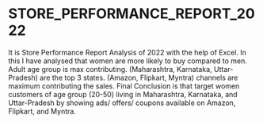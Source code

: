 # STORE_PERFORMANCE_REPORT_2022
It is Store Performance Report Analysis of 2022 with the help of Excel. In this I have analysed that women are more likely to buy compared to men. Adult age group is max contributing. (Maharashtra, Karnataka, Uttar-Pradesh) are the top 3 states. (Amazon, Flipkart, Myntra) channels are maximum contributing the sales.
Final Conclusion is that target women customers of age group (20-50) living in Maharashtra, Karnataka, and Uttar-Pradesh by showing ads/ offers/ coupons available on Amazon, Flipkart, and Myntra.
